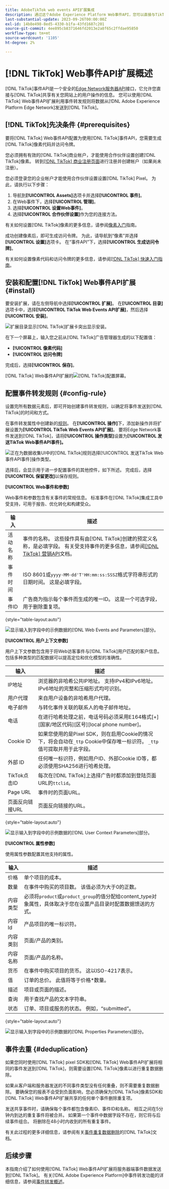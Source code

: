 ```yaml
---
title: AdobeTikTok web events API扩展集成
description: 通过这个Adobe Experience Platform Web事件API，您可以直接与TikTok共享网站交互。
last-substantial-update: 2023-09-26T00:00:00Z
exl-id: 14b8e498-8ed5-4330-b1fa-43fd1687c201
source-git-commit: 4ee895cb8371646fd2013e2a8f65c2ffdae95850
workflow-type: tm+mt
source-wordcount: '1105'
ht-degree: 2%

---
```


# [!DNL TikTok] Web事件API扩展概述

[!DNL TikTok]事件API是一个安全的[Edge Network服务器API](/help/server-api/overview.md)接口，它允许您直接与[!DNL TikTok]共享有关您网站上的用户操作的信息。 您可以使用[!DNL TikTok] Web事件API扩展利用事件转发规则将数据从[!DNL Adobe Experience Platform Edge Network]发送到[!DNL TikTok]。

## [!DNL TikTok]先决条件 {#prerequisites}

要将[!DNL TikTok] Web事件API配置为使用[!DNL TikTok]事件API，您需要生成[!DNL TikTok]像素代码并访问令牌。

您必须拥有有效的[!DNL TikTok]商业帐户，才能使用合作伙伴设置创建[!DNL TikTok]像素。 转到[[!DNL TikTok] 商业注册页面](https://www.tiktok.com/business/en-US/solutions/business-account)进行注册并创建帐户（如果尚未注册）。

您必须登录您的企业帐户才能使用合作伙伴设置设置[!DNL TikTok] Pixel。 为此，请执行以下步骤：

1. 导航到&#x200B;**[!UICONTROL Assets]**&#x200B;选项卡并选择&#x200B;**[!UICONTROL 事件]**。
2. 在Web事件下，选择&#x200B;**[!UICONTROL 管理]**。
3. 选择&#x200B;**[!UICONTROL 设置Web事件]**。
4. 选择&#x200B;**[!UICONTROL 合作伙伴设置]**&#x200B;作为您的连接方法。

有关如何设置[!DNL TikTok]像素的更多信息，请参阅[像素入门](https://ads.tiktok.com/help/article/get-started-pixel)指南。

成功创建像素后，即可生成访问令牌。 为此，请导航到“像素”并选择&#x200B;**[!UICONTROL 设置]**&#x200B;选项卡。 在“事件API”下，选择&#x200B;**[!UICONTROL 生成访问令牌]**。

有关如何设置像素代码和访问令牌的更多信息，请参阅[[!DNL TikTok] 快速入门指南](https://business-api.tiktok.com/portal/docs?id=1739584855420929)。

## 安装和配置[!DNL TikTok] Web事件API扩展 {#install}

要安装扩展，请在左侧导航中选择&#x200B;**[!UICONTROL 扩展]**。 在&#x200B;**[!UICONTROL 目录]**&#x200B;选项卡中，选择&#x200B;**[!UICONTROL TikTok Web Events API扩展]**，然后选择&#x200B;**[!UICONTROL 安装]**。

![扩展目录显示[!DNL TikTok]扩展卡突出显示安装。](../../../images/extensions/server/tiktok/install-extension.png)

在下一个屏幕上，输入您之前从[!DNL TikTok]广告管理器生成的以下配置值：

* **[!UICONTROL 像素代码]**
* **[!UICONTROL 访问令牌]**

完成后，选择&#x200B;**[!UICONTROL 保存]**。

[!DNL TikTok] Web事件API扩展的![[!DNL TikTok]配置屏幕。](../../../images/extensions/server/tiktok/configure.png)

## 配置事件转发规则 {#config-rule}

设置完所有数据元素后，即可开始创建事件转发规则，以确定将事件发送到[!DNL TikTok]的时间和方式。

在事件转发属性中创建新的[规则](../../../ui/managing-resources/rules.md)。 在&#x200B;**[!UICONTROL 操作]**&#x200B;下，添加新操作并将扩展设置为&#x200B;**[!UICONTROL TikTok Web Events API扩展]**。 要将Edge Network事件发送到[!DNL TikTok]，请将&#x200B;**[!UICONTROL 操作类型]**&#x200B;设置为&#x200B;**[!UICONTROL 发送TikTok Web事件API事件]。**

![正在为数据收集UI中的[!DNL TikTok]规则选择[!UICONTROL 发送TikTok Web事件API事件]操作类型。](../../../images/extensions/server/tiktok/select-action.png)

选择后，会显示用于进一步配置事件的其他控件，如下所述。 完成后，选择&#x200B;**[!UICONTROL 保留更改]**&#x200B;以保存规则。

**[!UICONTROL Web事件和参数]**

Web事件和参数包含有关事件的常规信息。 标准事件在[!DNL TikTok]集成工具中受支持，可用于报告、优化转化和构建受众。

| 输入 | 描述 |
| --- | --- |
| 活动名称 | 事件的名称。 这些操作具有由[!DNL TikTok]创建的预定义名称，是必填字段。 有关受支持事件的更多信息，请参阅[[!DNL TikTok] 营销API](https://business-api.tiktok.com/portal/docs?id=1741601162187777)文档。 |
| 事件时间 | ISO 8601或`yyyy-MM-dd'T'HH:mm:ss:SSSZ`格式字符串形式的日期时间。 这是必填字段。 |
| 事件ID | 广告商为指示每个事件而生成的唯一ID。 这是一个可选字段，用于删除重复项。 |

{style="table-layout:auto"}

![显示输入到字段中的示例数据的[!DNL Web Events and Parameters]部分。](../../../images/extensions/server/tiktok/configure-web-events-parameters.png)

**[!UICONTROL 用户上下文参数]**

用户上下文参数包含用于将Web访客事件与[!DNL TikTok]用户匹配的客户信息。 包括多种类型的匹配数据可以提高定位和优化模型的准确性。

| 输入 | 描述 |
| --- | --- |
| IP地址 | 浏览器的非哈希公共IP地址。 支持IPv4和IPv6地址。 IPv6地址的完整和压缩形式均可识别。 |
| 用户代理 | 来自用户设备的非哈希用户代理。 |
| 电子邮件 | 与转化事件关联的联系人的电子邮件地址。 |
| 电话 | 在进行哈希处理之前，电话号码必须采用E164格式[+][国家/地区代码][区号][local phone number]。 |
| Cookie ID | 如果您使用的是Pixel SDK，则在启用Cookie的情况下，将会自动在`_ttp` Cookie中保存唯一标识符。 `_ttp`值可提取并用于此字段。 |
| 外部 ID | 任何唯一标识符，例如用户ID、外部Cookie ID等，都必须使用SHA256进行哈希处理。 |
| TikTok点击ID | 每次在[!DNL TikTok]上选择广告时都添加到登陆页面URL的`ttclid`。 |
| Page URL | 事件时的页面URL。 |
| 页面反向链接URL | 页面反向链接的URL。 |

{style="table-layout:auto"}

![显示输入到字段中的示例数据的[!DNL User Context Parameters]部分。](../../../images/extensions/server/tiktok/configure-user-context-parameters.png)

**[!UICONTROL 属性参数]**

使用属性参数配置其他支持的属性。

| 输入 | 描述 |
| --- | --- |
| 价格 | 单个项目的成本。 |
| 数量 | 在事件中购买的项目数。 该值必须为大于0的正数。 |
| 内容类型 | 必须将`product`或`product_group`的值分配给content_type对象属性，具体取决于您在设置产品目录时配置数据馈送的方式。 |
| 内容Id | 产品项目的唯一标识符。 |
| 内容类别 | 页面/产品的类别。 |
| 内容名称 | 页面/产品的名称。 |
| 货币 | 在事件中购买项目的货币。 这以ISO-4217表示。 |
| 值 | 订单的总价。 此值将等于价格*数量。 |
| 描述 | 项目或页面的描述。 |
| 查询 | 用于查找产品的文本字符串。 |
| 状态 | 订单、项目或服务的状态。 例如，“submitted”。 |

{style="table-layout:auto"}

![显示输入到字段中的示例数据的[!DNL Properties Parameters]部分。](../../../images/extensions/server/tiktok/configure-properties-parameters.png)

## 事件去重 {#deduplication}

如果您同时使用[!DNL TikTok] pixel SDK和[!DNL TikTok] Web事件API扩展将相同的事件发送到[!DNL TikTok]，则需要设置[!DNL TikTok]像素以进行重复数据删除。

如果从客户端和服务器发送的不同事件类型没有任何重叠，则不需要重复数据删除。 要确保您的报表不会受到负面影响，您必须确保为[!DNL TikTok]像素SDK和[!DNL TikTok] Web事件API扩展共享的任何单个事件删除重复项。

发送共享事件时，请确保每个事件都包含像素ID、事件ID和名称。 相互之间在5分钟内到达的重复事件将被合并。 如果第一个事件中数据字段不存在，则它将与后续事件组合。 将删除在48小时内收到的所有重复事件。

有关此过程的更多详细信息，请参阅有关[事件重复数据删除](https://ads.tiktok.com/help/article/event-deduplication)的[!DNL TikTok]文档。

## 后续步骤

本指南介绍了如何使用[!DNL TikTok] Web事件API扩展将服务器端事件数据发送到[!DNL TikTok]。 有关[!DNL Adobe Experience Platform]中事件转发功能的详细信息，请参阅[事件转发概述](../../../ui/event-forwarding/overview.md)。
